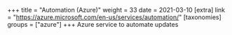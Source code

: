 +++
title = "Automation (Azure)"
weight = 33
date = 2021-03-10
[extra]
link = "https://azure.microsoft.com/en-us/services/automation/"
[taxonomies]
groups = ["azure"]
+++
Azure service to automate updates

